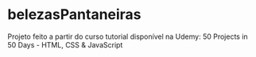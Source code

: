 # belezasPantaneiras
Projeto feito a partir do curso tutorial disponível na Udemy: 50 Projects in 50 Days - HTML, CSS & JavaScript
